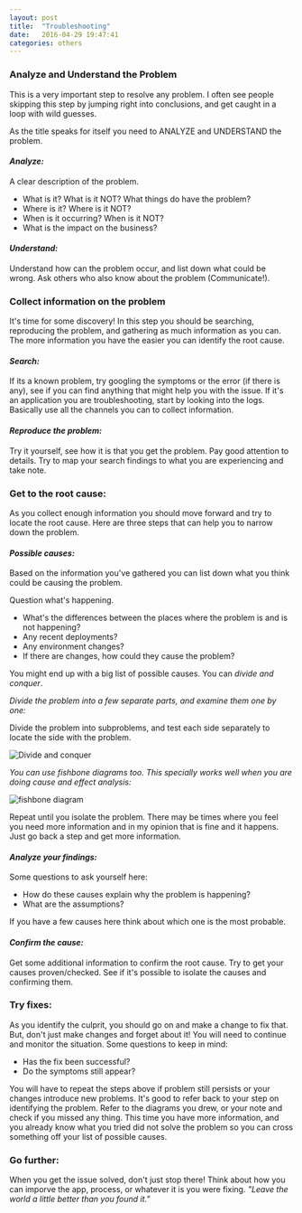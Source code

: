 ```yaml
---
layout: post
title:  "Troubleshooting"
date:   2016-04-29 19:47:41
categories: others
---
```

### Analyze and Understand the Problem
This is a very important step to resolve any problem. I often see people skipping this step by jumping right into conclusions, and get caught in a loop with wild guesses.

As the title speaks for itself you need to ANALYZE and UNDERSTAND the problem.

#### _Analyze:_
A clear description of the problem.

- What is it? What is it NOT? What things do have the problem?
- Where is it? Where is it NOT?
- When is it occurring? When is it NOT?
- What is the impact on the business?

#### _Understand:_
Understand how can the problem occur, and list down what could be wrong. Ask others who also know about the problem (Communicate!).

### Collect information on the problem
It's time for some discovery! In this step you should be searching, reproducing the problem, and gathering as much information as you can. The more information you have the easier you can identify the root cause.

#### _Search:_
If its a known problem, try googling the symptoms or the error (if there is any), see if you can find anything that might help you with the issue. If it's an application you are troubleshooting, start by looking into the logs. Basically use all the channels you can to collect information.

#### _Reproduce the problem:_
Try it yourself, see how it is that you get the problem. Pay good attention to details. Try to map your search findings to what you are experiencing and take note.

### Get to the root cause:
As you collect enough information you should move forward and try to locate the root cause. Here are three steps that can help you to narrow down the problem.

#### _Possible causes:_
Based on the information you've gathered you can list down what you think could be causing the problem.

Question what's happening.

- What's the differences between the places where the problem is and is not happening?
- Any recent deployments?
- Any environment changes?
- If there are changes, how could they cause the problem?

You might end up with a big list of possible causes. You can *divide and conquer*.

_Divide the problem into a few separate parts, and examine them one by one:_

Divide the problem into subproblems, and test each side separately to locate the side with the problem.

![Divide and conquer](https://s3.amazonaws.com/ka-cs-algorithms/divide_conquer_1_step.png "Divide and conquer")

_You can use fishbone diagrams too. This specially works well when you are doing cause and effect analysis:_

![fishbone diagram](https://upload.wikimedia.org/wikipedia/commons/thumb/5/52/Ishikawa_Fishbone_Diagram.svg/2000px-Ishikawa_Fishbone_Diagram.svg.png "fishbone diagram")

Repeat until you isolate the problem. There may be times where you feel you need more information and in my opinion that is fine and it happens. Just go back a step and get more information.

#### _Analyze your findings:_

Some questions to ask yourself here:

- How do these causes explain why the problem is happening?
- What are the assumptions?

If you have a few causes here think about which one is the most probable.

#### _Confirm the cause:_
Get some additional information to confirm the root cause. Try to get your causes proven/checked. See if it's possible to isolate the causes and confirming them.

### Try fixes:

As you identify the culprit, you should go on and make a change to fix that. But, don't just make changes and forget about it! You will need to continue and monitor the situation. Some questions to keep in mind:

- Has the fix been successful?
- Do the symptoms still appear?

You will have to repeat the steps above if problem still persists or your changes introduce new problems. It's good to refer back to your step on identifying the problem. Refer to the diagrams you drew, or your note and check if you missed any thing. This time you have more information, and you already know what you tried did not solve the problem so you can cross something off your list of possible causes.

### Go further:

When you get the issue solved, don't just stop there! Think about how you can imporve the app, process, or whatever it is you were fixing. _"Leave the world a little better than you found it."_


